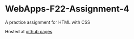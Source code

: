 # WebApps-F22-Assignment-4
A practice assignment for HTML with CSS

Hosted at [github pages](https://44-563-web-apps-f22.github.io/44563-webapps-assignment-4-SriVyshnaviKshatriya/)
